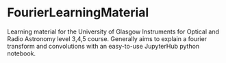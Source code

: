 # FourierLearningMaterial
Learning material for the University of Glasgow Instruments for Optical and Radio Astronomy level 3,4,5 course. Generally aims to explain a fourier transform and convolutions with an easy-to-use JupyterHub python notebook. 
